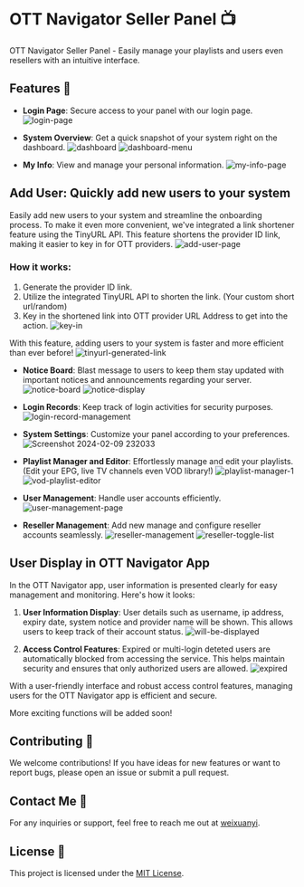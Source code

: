 # OTT Navigator Seller Panel 📺

OTT Navigator Seller Panel - Easily manage your playlists and users even resellers with an intuitive interface.

## Features 🚀
- **Login Page**: Secure access to your panel with our login page.
  ![login-page](https://github.com/devrtex/ott-seller-panel/assets/106234691/61a4811e-0e20-4da8-b6fa-8674463c2c31)
  
- **System Overview**: Get a quick snapshot of your system right on the dashboard.
  ![dashboard](https://github.com/devrtex/ott-seller-panel/assets/106234691/79e821df-a458-4c14-8b2b-84119bfe7dc0)
![dashboard-menu](https://github.com/devrtex/ott-seller-panel/assets/106234691/84778012-25d1-4d10-80aa-176a7c0fd7a8)

- **My Info**: View and manage your personal information.
  ![my-info-page](https://github.com/devrtex/ott-seller-panel/assets/106234691/c1c674a7-46fb-4a91-9fe1-8fa762e0a681)
  
## Add User: Quickly add new users to your system
Easily add new users to your system and streamline the onboarding process. To make it even more convenient, we've integrated a link shortener feature using the TinyURL API. This feature shortens the provider ID link, making it easier to key in for OTT providers.
![add-user-page](https://github.com/devrtex/ott-seller-panel/assets/106234691/3dd8964c-7798-4213-996b-7afa366903b4)
### How it works:
1. Generate the provider ID link.
2. Utilize the integrated TinyURL API to shorten the link. (Your custom short url/random)
3. Key in the shortened link into OTT provider URL Address to get into the action.
   ![key-in](https://github.com/devrtex/ott-seller-panel/assets/106234691/cf9e86f2-27f2-431d-ba06-060c2415bcb7)

With this feature, adding users to your system is faster and more efficient than ever before!
![tinyurl-generated-link](https://github.com/devrtex/ott-seller-panel/assets/106234691/25a9ff73-25ed-4891-889c-f20b50124b59)

- **Notice Board**: Blast message to users to keep them stay updated with important notices and announcements regarding your server.
  ![notice-board](https://github.com/devrtex/ott-seller-panel/assets/106234691/8c7448e9-9d24-45d7-9797-4e66d5f216a8)
  ![notice-display](https://github.com/devrtex/ott-seller-panel/assets/106234691/1d540cbd-547d-4751-9514-05735547a6b2)

- **Login Records**: Keep track of login activities for security purposes.
  ![login-record-management](https://github.com/devrtex/ott-seller-panel/assets/106234691/28d5db17-7059-4239-b8f7-a2836f06e64d)

- **System Settings**: Customize your panel according to your preferences.
 ![Screenshot 2024-02-09 232033](https://github.com/devrtex/ott-seller-panel/assets/106234691/9607c5ba-34db-467b-b294-23647eb9a1ef)

- **Playlist Manager and Editor**: Effortlessly manage and edit your playlists. (Edit your EPG, live TV channels even VOD library!)
  ![playlist-manager-1](https://github.com/devrtex/ott-seller-panel/assets/106234691/ada839f1-5ccc-48cf-9319-d90b0f550b66)
  ![vod-playlist-editor](https://github.com/devrtex/ott-seller-panel/assets/106234691/b9cd6c7b-b8bb-45ce-b70b-6deb3890ecd4)

- **User Management**: Handle user accounts efficiently.
  ![user-management-page](https://github.com/devrtex/ott-seller-panel/assets/106234691/7b64c9a3-acde-4815-b0c2-c5016011abd5)

- **Reseller Management**: Add new manage and configure reseller accounts seamlessly.
  ![reseller-management](https://github.com/devrtex/ott-seller-panel/assets/106234691/f450e033-8d1d-4a21-b9a6-dbc79432f7b6)
  ![reseller-toggle-list](https://github.com/devrtex/ott-seller-panel/assets/106234691/ed87c24e-04b0-467f-bd83-19387210a7b0)

## User Display in OTT Navigator App

In the OTT Navigator app, user information is presented clearly for easy management and monitoring. Here's how it looks:

1. **User Information Display**: User details such as username, ip address, expiry date, system notice and provider name will be shown. This allows users to keep track of their account status.
![will-be-displayed](https://github.com/devrtex/ott-seller-panel/assets/106234691/cfb0ea03-0599-4a3b-9594-9145101a6404)

2. **Access Control Features**: Expired or multi-login deteted users are automatically blocked from accessing the service. This helps maintain security and ensures that only authorized users are allowed.
![expired](https://github.com/devrtex/ott-seller-panel/assets/106234691/1f845999-355e-49b0-8142-2647a0cc97ba)

With a user-friendly interface and robust access control features, managing users for the OTT Navigator app is efficient and secure.

More exciting functions will be added soon!

## Contributing 🤝

We welcome contributions! If you have ideas for new features or want to report bugs, please open an issue or submit a pull request.

## Contact Me 📧

For any inquiries or support, feel free to reach me out at [weixuanyi](https://t.me/weixuanyi).

## License 📜

This project is licensed under the [MIT License](LICENSE).
